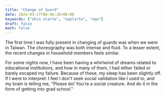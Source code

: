 ```yaml
---
title: "Change of Guard"
date: 2024-03-17T06:46:26+08:00
keywords: ["ohio olarte", "oqolarte", "oqo"]
draft: false
math: false
---
```


The first time I was fully present in changing of guards was when we
were in Taiwan. The choreography was both intense and fluid. To a lesser
extent, the recent changes in household members feels similar.

For some nights now, I have been having a whirlwind of dreams related to
educational institutions, and how in many of them, I had either failed
or barely escaped my failure. Because of these, my sleep has been
slightly off. If I were to interpret: I feel I don't seek social
validation like I used to, and my brain is telling me, "Please do!
You're a social creature. And do it in the form of getting into grad
school."
